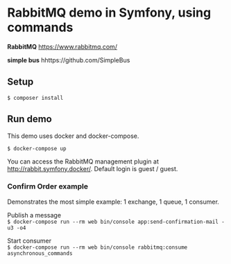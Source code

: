# RabbitMQ demo in Symfony, using commands

**RabbitMQ** https://www.rabbitmq.com/

**simple bus** hhttps://github.com/SimpleBus

## Setup

`$ composer install`

## Run demo
This demo uses docker and docker-compose.

`$ docker-compose up`

You can access the RabbitMQ management plugin at http://rabbit.symfony.docker/. Default login is guest / guest.

### Confirm Order example
Demonstrates the most simple example: 1 exchange, 1 queue, 1 consumer.

Publish a message  
`$ docker-compose run --rm web bin/console app:send-confirmation-mail -u3 -o4`

Start consumer  
`$ docker-compose run --rm web bin/console rabbitmq:consume asynchronous_commands`
